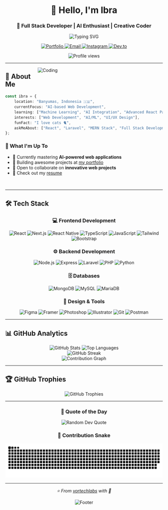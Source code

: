 <div align="center">

# 👋 Hello, I'm Ibra

### 🚀 Full Stack Developer | AI Enthusiast | Creative Coder

<img src="https://readme-typing-svg.herokuapp.com?font=Fira+Code&size=22&duration=3000&pause=1000&color=6366F1&center=true&vCenter=true&width=600&lines=Building+AI-powered+Web+Applications;MERN+Stack+Developer;Laravel+%26+React+Specialist;Always+Learning+New+Technologies" alt="Typing SVG" />

<p align="center">
  <a href="https://likeibra.netlify.app">
    <img src="https://img.shields.io/badge/Portfolio-6366F1?style=for-the-badge&logo=google-chrome&logoColor=white" alt="Portfolio"/>
  </a>
  <a href="mailto:ibraramadanialzaki2@gmail.com">
    <img src="https://img.shields.io/badge/Email-EA4335?style=for-the-badge&logo=gmail&logoColor=white" alt="Email"/>
  </a>
  <a href="https://instagram.com/gwrsaag">
    <img src="https://img.shields.io/badge/Instagram-E4405F?style=for-the-badge&logo=instagram&logoColor=white" alt="Instagram"/>
  </a>
  <a href="https://dev.to/vortechlabs">
    <img src="https://img.shields.io/badge/Dev.to-0A0A0A?style=for-the-badge&logo=dev.to&logoColor=white" alt="Dev.to"/>
  </a>
</p>

<img src="https://komarev.com/ghpvc/?username=vortechlabs&label=Profile%20Views&color=6366F1&style=for-the-badge" alt="Profile views" />

</div>

---

<img align="right" alt="Coding" width="400" src="https://camo.githubusercontent.com/130ffc354b6ee3c8c9e506276e598bf4e19ea7950df203dacf6aeee4fc543a50/68747470733a2f2f616e616c7974696373696e6469616d61672e636f6d2f77702d636f6e74656e742f75706c6f6164732f323031382f31322f646576656c6f7065722d6472696262626c652e676966">

## 💫 About Me

```typescript
const ibra = {
    location: "Banyumas, Indonesia 🇮🇩",
    currentFocus: "AI-based Web Development",
    learning: ["Machine Learning", "AI Integration", "Advanced React Patterns"],
    interests: ["Web Development", "AI/ML", "UI/UX Design"],
    funFact: "I love cats 🐈",
    askMeAbout: ["React", "Laravel", "MERN Stack", "Full Stack Development"]
};
```

### 🎯 What I'm Up To

- 🌱 Currently mastering **AI-powered web applications**
- 💼 Building awesome projects at [my portfolio](https://likeibra.netlify.app)
- 🤝 Open to collaborate on **innovative web projects**
- 📝 Check out my [resume](https://drive.google.com/file/d/1g9fShx3qF-aOpOleV3ptnTKy1b9fbk8l/view?usp=sharing)

<br clear="right"/>

---

## 🛠️ Tech Stack

<div align="center">

### 💻 Frontend Development
<p>
  <img src="https://img.shields.io/badge/React-20232A?style=for-the-badge&logo=react&logoColor=61DAFB" alt="React"/>
  <img src="https://img.shields.io/badge/Next.js-000000?style=for-the-badge&logo=next.js&logoColor=white" alt="Next.js"/>
  <img src="https://img.shields.io/badge/React_Native-20232A?style=for-the-badge&logo=react&logoColor=61DAFB" alt="React Native"/>
  <img src="https://img.shields.io/badge/TypeScript-007ACC?style=for-the-badge&logo=typescript&logoColor=white" alt="TypeScript"/>
  <img src="https://img.shields.io/badge/JavaScript-F7DF1E?style=for-the-badge&logo=javascript&logoColor=black" alt="JavaScript"/>
  <img src="https://img.shields.io/badge/Tailwind_CSS-38B2AC?style=for-the-badge&logo=tailwind-css&logoColor=white" alt="Tailwind"/>
  <img src="https://img.shields.io/badge/Bootstrap-563D7C?style=for-the-badge&logo=bootstrap&logoColor=white" alt="Bootstrap"/>
</p>

### ⚙️ Backend Development
<p>
  <img src="https://img.shields.io/badge/Node.js-339933?style=for-the-badge&logo=node.js&logoColor=white" alt="Node.js"/>
  <img src="https://img.shields.io/badge/Express.js-000000?style=for-the-badge&logo=express&logoColor=white" alt="Express"/>
  <img src="https://img.shields.io/badge/Laravel-FF2D20?style=for-the-badge&logo=laravel&logoColor=white" alt="Laravel"/>
  <img src="https://img.shields.io/badge/PHP-777BB4?style=for-the-badge&logo=php&logoColor=white" alt="PHP"/>
  <img src="https://img.shields.io/badge/Python-3776AB?style=for-the-badge&logo=python&logoColor=white" alt="Python"/>
</p>

### 🗄️ Databases
<p>
  <img src="https://img.shields.io/badge/MongoDB-4EA94B?style=for-the-badge&logo=mongodb&logoColor=white" alt="MongoDB"/>
  <img src="https://img.shields.io/badge/MySQL-4479A1?style=for-the-badge&logo=mysql&logoColor=white" alt="MySQL"/>
  <img src="https://img.shields.io/badge/MariaDB-003545?style=for-the-badge&logo=mariadb&logoColor=white" alt="MariaDB"/>
</p>

### 🎨 Design & Tools
<p>
  <img src="https://img.shields.io/badge/Figma-F24E1E?style=for-the-badge&logo=figma&logoColor=white" alt="Figma"/>
  <img src="https://img.shields.io/badge/Framer-0055FF?style=for-the-badge&logo=framer&logoColor=white" alt="Framer"/>
  <img src="https://img.shields.io/badge/Adobe%20Photoshop-31A8FF?style=for-the-badge&logo=adobe-photoshop&logoColor=white" alt="Photoshop"/>
  <img src="https://img.shields.io/badge/Adobe%20Illustrator-FF9A00?style=for-the-badge&logo=adobe-illustrator&logoColor=white" alt="Illustrator"/>
  <img src="https://img.shields.io/badge/Git-F05032?style=for-the-badge&logo=git&logoColor=white" alt="Git"/>
  <img src="https://img.shields.io/badge/Postman-FF6C37?style=for-the-badge&logo=postman&logoColor=white" alt="Postman"/>
</p>

</div>

---

## 📊 GitHub Analytics

<div align="center">
  <img height="180em" src="https://github-readme-stats.vercel.app/api?username=vortechlabs&show_icons=true&theme=react&hide_border=true&bg_color=0D1117&title_color=6366F1&icon_color=6366F1&text_color=c9d1d9" alt="GitHub Stats"/>
  <img height="180em" src="https://github-readme-stats.vercel.app/api/top-langs/?username=vortechlabs&layout=compact&theme=react&hide_border=true&bg_color=0D1117&title_color=6366F1&text_color=c9d1d9" alt="Top Languages"/>
</div>

<div align="center">
  <img src="https://github-readme-streak-stats.herokuapp.com/?user=vortechlabs&theme=react&hide_border=true&background=0D1117&stroke=6366F1&ring=6366F1&fire=6366F1&currStreakLabel=6366F1" alt="GitHub Streak"/>
</div>

<div align="center">
  <img src="https://github-readme-activity-graph.vercel.app/graph?username=vortechlabs&theme=react-dark&hide_border=true&bg_color=0D1117&color=6366F1&line=6366F1&point=c9d1d9" alt="Contribution Graph"/>
</div>

---

## 🏆 GitHub Trophies

<div align="center">
  <img src="https://github-profile-trophy.vercel.app/?username=vortechlabs&theme=darkhub&no-frame=true&no-bg=true&row=1&column=7" alt="GitHub Trophies"/>
</div>

---

<div align="center">

### 💭 Quote of the Day

<img src="https://quotes-github-readme.vercel.app/api?type=horizontal&theme=radical" alt="Random Dev Quote"/>

### 🐍 Contribution Snake

<img src="https://raw.githubusercontent.com/vortechlabs/vortechlabs/output/github-contribution-grid-snake-dark.svg" alt="Snake animation"/>

---

<p>
  <i>⭐️ From <a href="https://github.com/vortechlabs">vortechlabs</a> with 💙</i>
</p>

<img src="https://capsule-render.vercel.app/api?type=waving&color=gradient&customColorList=6,11,20&height=100&section=footer" alt="Footer"/>

</div>
